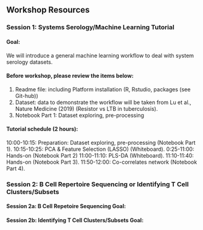 ## Workshop Resources
### Session 1: Systems Serology/Machine Learning Tutorial
#### Goal:
We will introduce a general machine learning workflow to deal with system serology datasets.
#### Before workshop, please review the items below:
1. Readme file: including Platform installation (R, Rstudio, packages (see Git-hub))
2. Dataset: data to demonstrate the workflow will be taken from Lu et al., Nature Medicine (2019) (Resistor vs LTB in tuberculosis).
3. Notebook Part 1: Dataset exploring, pre-processing
#### Tutorial schedule (2 hours):
10:00-10:15: Preparation: Dataset exploring, pre-processing (Notebook Part 1).
10:15-10:25: PCA & Feature Selection (LASSO) (Whiteboard).
0:25-11:00: Hands-on (Notebook Part 2)
11:00-11:10: PLS-DA (Whiteboard).
11:10-11:40: Hands-on (Notebook Part 3).
11:50-12:00: Co-correlates network (Notebook Part 4).
### Session 2: B Cell Repertoire Sequencing or Identifying T Cell Clusters/Subsets
#### Session 2a: B Cell Repetoire Sequencing Goal:
#### Session 2b: Identifying T Cell Clusters/Subsets Goal:
